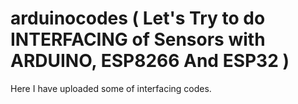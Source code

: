 # arduinocodes ( Let's Try to do INTERFACING of Sensors with ARDUINO, ESP8266 And ESP32 )

Here I have uploaded some of interfacing codes. 

